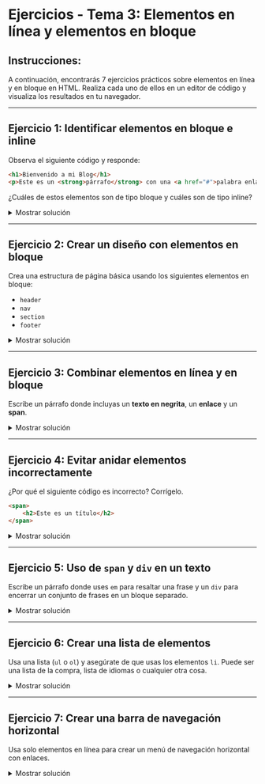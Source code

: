 # **Ejercicios - Tema 3: Elementos en línea y elementos en bloque**

## **Instrucciones:**
A continuación, encontrarás 7 ejercicios prácticos sobre elementos en línea y en bloque en HTML. Realiza cada uno de ellos en un editor de código y visualiza los resultados en tu navegador.

---

## **Ejercicio 1: Identificar elementos en bloque e inline**
Observa el siguiente código y responde:
```html
<h1>Bienvenido a mi Blog</h1>
<p>Este es un <strong>párrafo</strong> con una <a href="#">palabra enlazada</a>.</p>
```
¿Cuáles de estos elementos son de tipo bloque y cuáles son de tipo inline?

<details><summary>Mostrar solución</summary>

- **Elementos en bloque:** `<h1>`, `<p>`
- **Elementos en línea:** `<strong>`, `<a>`

</details>

---

## **Ejercicio 2: Crear un diseño con elementos en bloque**
Crea una estructura de página básica usando los siguientes elementos en bloque:
- `header`
- `nav`
- `section`
- `footer`

<details><summary>Mostrar solución</summary>

Posible ejemplo:
```html
<header>
    <h1>Mi Página Web</h1>
</header>
<nav>
    <ul>
        <li><a href="#">Inicio</a></li>
        <li><a href="#">Sobre mí</a></li>
        <li><a href="#">Contacto</a></li>
    </ul>
</nav>
<section>
    <p>Bienvenido a mi sitio web.</p>
</section>
<footer>
    <p>Todos los Derechos reservados </p>
</footer>
```
</details>

---

## **Ejercicio 3: Combinar elementos en línea y en bloque**
Escribe un párrafo donde incluyas un **texto en negrita**, un **enlace** y un **span**.

<details><summary>Mostrar solución</summary>

```html
<p>
    Este es un <strong>texto en negrita</strong> con un <a href="#">enlace importante</a> y una
    <span style="color:blue;">palabra resaltada en color azul</span>.
</p>
```

</details>

---

## **Ejercicio 4: Evitar anidar elementos incorrectamente**
¿Por qué el siguiente código es incorrecto? Corrígelo.
```html
<span>
    <h2>Este es un título</h2>
</span>
```

<details><summary>Mostrar solución</summary>

El problema en el código es que `<span>` es un elemento en línea y no puede contener un elemento en bloque como `<h2>`. La corrección sería:
```html
<div>
    <h2>Este es un título</h2>
</div>
```

</details>

---

## **Ejercicio 5: Uso de `span` y `div` en un texto**
Escribe un párrafo donde uses `em` para resaltar una frase y un `div` para encerrar un conjunto de frases en un bloque separado.

<details><summary>Mostrar solución</summary>

```html
<p>
    <em>Esta es una frase resaltada en cursiva.</em>
</p>
<div>
    <p>Aquí está un bloque de texto separado.</p>
    <p>Otro párrafo dentro del bloque.</p>
</div>
```

</details>

---

## **Ejercicio 6: Crear una lista de elementos**
Usa una lista (`ul` o `ol`) y asegúrate de que usas los elementos `li`. Puede ser una lista de la compra, lista de idiomas o cualquier otra cosa.

<details><summary>Mostrar solución</summary>

```html
<ul>
    <li>Leche</li>
    <li>Pan</li>
    <li>Huevos</li>
    <li>Frutas</li>
</ul>
```
</details>

---

## **Ejercicio 7: Crear una barra de navegación horizontal**
Usa solo elementos en línea para crear un menú de navegación horizontal con enlaces.

<details><summary>Mostrar solución</summary>

```html
<nav>
    <a href="#">Inicio</a> |
    <a href="#">Servicios</a> |
    <a href="#">Blog</a> |
    <a href="#">Contacto</a>
</nav>
```
</details>
